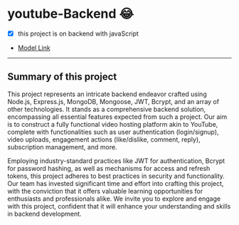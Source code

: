# youtube-Backend :joy:

- [x] this project is on backend with javaScript

- [Model Link](https://app.eraser.io/workspace/WAtDziSvROlMWBR7y8I4?origin=share)

---

## Summary of this project

This project represents an intricate backend endeavor crafted using Node.js, Express.js, MongoDB, Mongoose, JWT, Bcrypt, and an array of other technologies. It stands as a comprehensive backend solution, encompassing all essential features expected from such a project. Our aim is to construct a fully functional video hosting platform akin to YouTube, complete with functionalities such as user authentication (login/signup), video uploads, engagement actions (like/dislike, comment, reply), subscription management, and more.

Employing industry-standard practices like JWT for authentication, Bcrypt for password hashing, as well as mechanisms for access and refresh tokens, this project adheres to best practices in security and functionality. Our team has invested significant time and effort into crafting this project, with the conviction that it offers valuable learning opportunities for enthusiasts and professionals alike. We invite you to explore and engage with this project, confident that it will enhance your understanding and skills in backend development.
